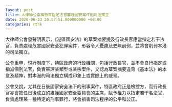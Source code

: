 ```yaml
---
layout: post
title: 大律師公會稱特首指定法官審理國安案件削司法獨立
date: 2020-06-23 20:57:51.000000000 +08:00
categories: rthk
---
```


大律師公會發聲明表示，《港區國安法》的草案摘要提及行政長官應當指定若干法官，負責處理危害國家安全犯罪案件，形容令人憂慮及史無前例，並將會削弱本港的司法獨立。

公會重申，現行制度下，特區政府的行政機關，包括行政長官，並不會自行指定或指派個別法官，負責審理某類型或某宗案件，又認為草案摘要違背《基本法》的本意及精神，對本港的司法獨立構成印象上或實際上的威脅。

公會又說，尤其在日後國家安全法下的刑事案件，特區政府正是檢控方，而行政長官亦會擔任日後成立的維護國家安全委員會的主席，賦予權力以指定若干名法官，負責處理某一種特定的刑事罪行，將會損害司法程序的公平和公正。
